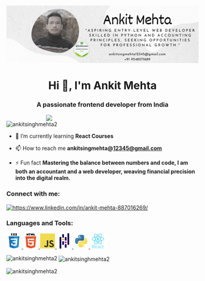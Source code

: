 ![logo](https://github.com/ankitsinghmehta2/ankitsinghmehta2/blob/main/Black%20and%20%20White%20Gradient%20Personal%20LinkedIn%20Banner.jpg)
<h1 align="center">Hi 👋, I'm Ankit Mehta</h1>
<h3 align="center">A passionate frontend developer from India</h3>
<img align="right" alter"loding" width='400' src="https://cdn.dribbble.com/users/1292677/screenshots/6139167/avento.gif">
<p align="left"> <img src="https://komarev.com/ghpvc/?username=ankitsinghmehta2&label=Profile%20views&color=0e75b6&style=flat" alt="ankitsinghmehta2" /> </p>

- 🌱 I’m currently learning **React Courses**

- 📫 How to reach me **ankitsingmehta@12345@gmail.com**

- ⚡ Fun fact **Mastering the balance between numbers and code, I am both an accountant and a web developer, weaving financial precision into the digital realm.**

<h3 align="left">Connect with me:</h3>
<p align="left">
<a href="https://linkedin.com/in/https://www.linkedin.com/in/ankit-mehta-887016269/" target="blank"><img align="center" src="https://raw.githubusercontent.com/rahuldkjain/github-profile-readme-generator/master/src/images/icons/Social/linked-in-alt.svg" alt="https://www.linkedin.com/in/ankit-mehta-887016269/" height="30" width="40" /></a>
</p>

<h3 align="left">Languages and Tools:</h3>
<p align="left"> <a href="https://www.w3schools.com/css/" target="_blank" rel="noreferrer"> <img src="https://raw.githubusercontent.com/devicons/devicon/master/icons/css3/css3-original-wordmark.svg" alt="css3" width="40" height="40"/> </a> <a href="https://www.w3.org/html/" target="_blank" rel="noreferrer"> <img src="https://raw.githubusercontent.com/devicons/devicon/master/icons/html5/html5-original-wordmark.svg" alt="html5" width="40" height="40"/> </a> <a href="https://developer.mozilla.org/en-US/docs/Web/JavaScript" target="_blank" rel="noreferrer"> <img src="https://raw.githubusercontent.com/devicons/devicon/master/icons/javascript/javascript-original.svg" alt="javascript" width="40" height="40"/> </a> <a href="https://pandas.pydata.org/" target="_blank" rel="noreferrer"> <img src="https://raw.githubusercontent.com/devicons/devicon/2ae2a900d2f041da66e950e4d48052658d850630/icons/pandas/pandas-original.svg" alt="pandas" width="40" height="40"/> </a> <a href="https://www.python.org" target="_blank" rel="noreferrer"> <img src="https://raw.githubusercontent.com/devicons/devicon/master/icons/python/python-original.svg" alt="python" width="40" height="40"/> </a> <a href="https://reactjs.org/" target="_blank" rel="noreferrer"> <img src="https://raw.githubusercontent.com/devicons/devicon/master/icons/react/react-original-wordmark.svg" alt="react" width="40" height="40"/> </a> </p>

<p><img align="left" src="https://github-readme-stats.vercel.app/api/top-langs?username=ankitsinghmehta2&show_icons=true&locale=en&layout=compact" alt="ankitsinghmehta2" /></p>

<p>&nbsp;<img align="center" src="https://github-readme-stats.vercel.app/api?username=ankitsinghmehta2&show_icons=true&locale=en" alt="ankitsinghmehta2" /></p>

<p><img align="center" src="https://github-readme-streak-stats.herokuapp.com/?user=ankitsinghmehta2&" alt="ankitsinghmehta2" /></p>
